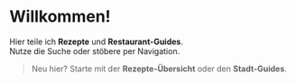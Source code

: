 # Willkommen!

Hier teile ich **Rezepte** und **Restaurant-Guides**.  
Nutze die Suche oder stöbere per Navigation.

> Neu hier? Starte mit der **Rezepte-Übersicht** oder den **Stadt-Guides**.
